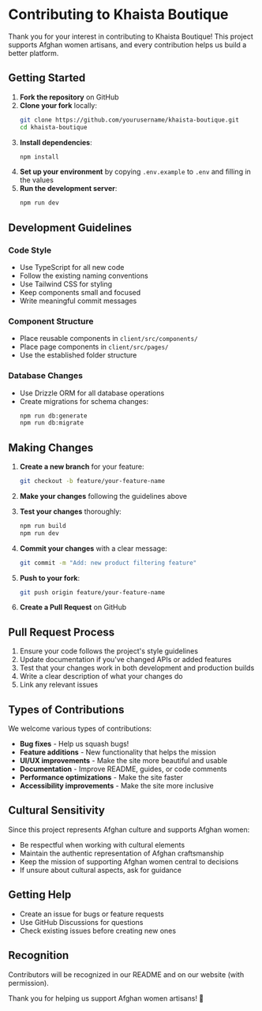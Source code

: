 # Contributing to Khaista Boutique

Thank you for your interest in contributing to Khaista Boutique! This project supports Afghan women artisans, and every contribution helps us build a better platform.

## Getting Started

1. **Fork the repository** on GitHub
2. **Clone your fork** locally:
   ```bash
   git clone https://github.com/yourusername/khaista-boutique.git
   cd khaista-boutique
   ```
3. **Install dependencies**:
   ```bash
   npm install
   ```
4. **Set up your environment** by copying `.env.example` to `.env` and filling in the values
5. **Run the development server**:
   ```bash
   npm run dev
   ```

## Development Guidelines

### Code Style
- Use TypeScript for all new code
- Follow the existing naming conventions
- Use Tailwind CSS for styling
- Keep components small and focused
- Write meaningful commit messages

### Component Structure
- Place reusable components in `client/src/components/`
- Place page components in `client/src/pages/`
- Use the established folder structure

### Database Changes
- Use Drizzle ORM for all database operations
- Create migrations for schema changes:
  ```bash
  npm run db:generate
  npm run db:migrate
  ```

## Making Changes

1. **Create a new branch** for your feature:
   ```bash
   git checkout -b feature/your-feature-name
   ```

2. **Make your changes** following the guidelines above

3. **Test your changes** thoroughly:
   ```bash
   npm run build
   npm run dev
   ```

4. **Commit your changes** with a clear message:
   ```bash
   git commit -m "Add: new product filtering feature"
   ```

5. **Push to your fork**:
   ```bash
   git push origin feature/your-feature-name
   ```

6. **Create a Pull Request** on GitHub

## Pull Request Process

1. Ensure your code follows the project's style guidelines
2. Update documentation if you've changed APIs or added features
3. Test that your changes work in both development and production builds
4. Write a clear description of what your changes do
5. Link any relevant issues

## Types of Contributions

We welcome various types of contributions:

- **Bug fixes** - Help us squash bugs!
- **Feature additions** - New functionality that helps the mission
- **UI/UX improvements** - Make the site more beautiful and usable
- **Documentation** - Improve README, guides, or code comments
- **Performance optimizations** - Make the site faster
- **Accessibility improvements** - Make the site more inclusive

## Cultural Sensitivity

Since this project represents Afghan culture and supports Afghan women:

- Be respectful when working with cultural elements
- Maintain the authentic representation of Afghan craftsmanship
- Keep the mission of supporting Afghan women central to decisions
- If unsure about cultural aspects, ask for guidance

## Getting Help

- Create an issue for bugs or feature requests
- Use GitHub Discussions for questions
- Check existing issues before creating new ones

## Recognition

Contributors will be recognized in our README and on our website (with permission).

Thank you for helping us support Afghan women artisans! 💝